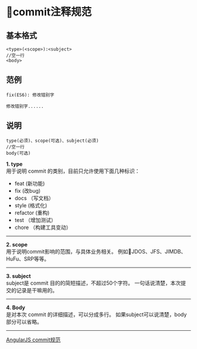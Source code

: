 # commit注释规范



## 基本格式
```
<type>(<scope>):<subject>
//空一行
<body>
```
## 范例
```
fix(ES6): 修改错别字

修改错别字......
```
## 说明
``` 
type(必须)、scope(可选)、subject(必须)
//空一行
body(可选)
```
**1. type**   
用于说明 commit 的类别，目前只允许使用下面几种标识： 

* feat  (新功能)
* fix  (改bug)
* docs  （写文档）
* style  (格式化)    
* refactor  (重构)    
* test  （增加测试）
* chore  （构建工具变动）   

---
**2. scope**  
用于说明commit影响的范围，与具体业务相关。 例如JDOS、JFS、JIMDB、HuFu、SRP等等。

---
**3. subject**    
subject是 commit 目的的简短描述，不超过50个字符。
一句话说清楚，本次提交的记录是干嘛用的。

---
**4. Body**  
是对本次 commit 的详细描述，可以分成多行。 如果subject可以说清楚，body部分可以省略。

---

[AngularJS commit规范](https://docs.google.com/document/d/1QrDFcIiPjSLDn3EL15IJygNPiHORgU1_OOAqWjiDU5Y/edit#)

